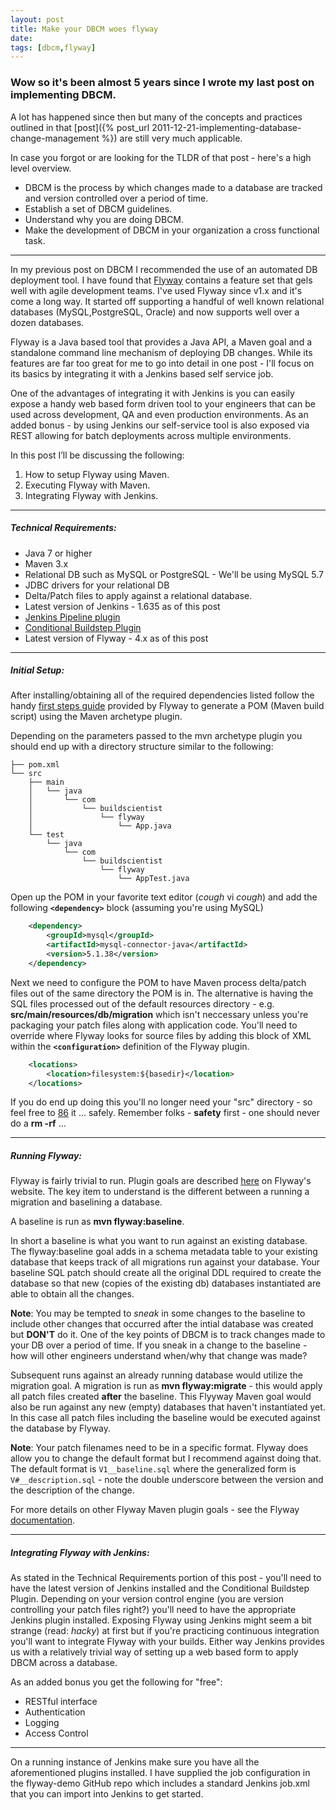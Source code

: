 ```yaml
---
layout: post
title: Make your DBCM woes flyway
date: 
tags: [dbcm,flyway]
---
```


### Wow so it's been almost 5 years since I wrote my last post on implementing DBCM. 

A lot has happened since then but many of the concepts and practices outlined in that [post]({% post_url 2011-12-21-implementing-database-change-management %}) are still very much applicable. 

In case you forgot or are looking for the TLDR of that post - here's a high level overview. 

- DBCM is the process by which changes made to a database are tracked and version controlled over a period of time.
- Establish a set of DBCM guidelines. 
- Understand why you are doing DBCM.
- Make the development of DBCM in your organization a cross functional task.

---
In my previous post on DBCM I recommended the use of an automated DB deployment tool. I have found that [Flyway](https://flywaydb.org) contains a feature set that gels well with agile development teams. I've used Flyway since v1.x and it's come a long way. It started off supporting a handful of well known relational databases (MySQL,PostgreSQL, Oracle) and now supports well over a dozen databases. 

Flyway is a Java based tool that provides a Java API, a Maven goal and a standalone command line mechanism of deploying DB changes. While its features are far too great for me to go into detail in one post - I'll focus on its basics by integrating it with a Jenkins based self service job. 

One of the advantages of integrating it with Jenkins is you can easily expose a handy web based form driven tool to your engineers that can be used across development, QA and even production environments. As an added bonus - by using Jenkins our self-service tool is also exposed via REST allowing for batch deployments across multiple environments. 

In this post I’ll be discussing the following:

1. How to setup Flyway using Maven.
2. Executing Flyway with Maven.
3. Integrating Flyway with Jenkins.

---

##### Technical Requirements: 
- Java 7 or higher
- Maven 3.x
- Relational DB such as MySQL or PostgreSQL - We'll be using MySQL 5.7
- JDBC drivers for your relational DB
- Delta/Patch files to apply against a relational database. 
- Latest version of Jenkins - 1.635 as of this post
- [Jenkins Pipeline plugin](https://wiki.jenkins-ci.org/display/JENKINS/Pipeline+Plugin) 
- [Conditional Buildstep Plugin](https://wiki.jenkins-ci.org/display/JENKINS/Conditional%20BuildStep%20Plugin)
- Latest version of Flyway - 4.x as of this post

---

##### Initial Setup: 

After installing/obtaining all of the required dependencies listed follow the handy [first steps guide](https://flywaydb.org/getstarted/firststeps/maven) provided by Flyway to generate a POM (Maven build script) using the Maven archetype plugin. 

Depending on the parameters passed to the mvn archetype plugin you should end up with a directory structure similar to the following:

```
├── pom.xml
└── src
    ├── main
    │   └── java
    │       └── com
    │           └── buildscientist
    │               └── flyway
    │                   └── App.java
    └── test
        └── java
            └── com
                └── buildscientist
                    └── flyway
                        └── AppTest.java

```
Open up the POM in your favorite text editor (*cough* vi *cough*) and add the following **```<dependency>```** block (assuming you're using MySQL)

``` xml
    <dependency>
        <groupId>mysql</groupId>
        <artifactId>mysql-connector-java</artifactId>
        <version>5.1.38</version>
    </dependency>  
```

Next we need to configure the POM to have Maven process delta/patch files out of the same directory the POM is in. The alternative is having the SQL files processed out of the default resources directory - e.g. **src/main/resources/db/migration** which isn't neccessary unless you're packaging your patch files along with application code. You'll need to override where Flyway looks for source files by adding this block of XML within the **```<configuration>```** definition of the Flyway plugin. 

```xml 
    <locations>
        <location>filesystem:${basedir}</location>      
    </locations>
```
If you do end up doing this you'll no longer need your "src" directory - so feel free to [86](<https://en.wikipedia.org/wiki/86_%28term%29>) it ... safely. Remember folks - **safety** first - one should never do a **rm -rf** ...

---

##### Running Flyway:
Flyway is fairly trivial to run. Plugin goals are described [here](https://flywaydb.org/documentation/maven/) on Flyway's website. The key item to understand is the different between a running a migration and baselining a database. 

A baseline is run as **mvn flyway:baseline**. 

In short a baseline is what you want to run against an existing database. The flyway:baseline goal adds in a schema metadata table to your existing database that keeps track of all migrations run against your database. Your baseline SQL patch should create all the original DDL required to create the database so that new (copies of the existing db) databases instantiated are able to obtain all the changes.

**Note**: You may be tempted to *sneak* in some changes to the baseline to include other changes that occurred after the intial database was created but **DON'T** do it. One of the key points of DBCM is to track changes made to your DB over a period of time. If you sneak in a change to the baseline - how will other engineers understand when/why that change was made? 

Subsequent runs against an already running database would utilize the migration goal. A migration is run as  **mvn flyway:migrate** - this would apply all patch files created **after** the baseline. This Flyyway Maven goal would also be run against any new (empty) databases that haven't instantiated yet. In this case all patch files including the baseline would be executed against the database by Flyway.

**Note**: Your patch filenames need to be in a specific format. Flyway does allow you to change the default format but I recommend against doing that. The default format is ```V1__baseline.sql``` where the generalized form is ```V#__description.sql``` - note the double underscore between the version and the description of the change.

For more details on other Flyway Maven plugin goals - see the Flyway [documentation](https://flywaydb.org/documentation/).

---

##### Integrating Flyway with Jenkins:

As stated in the Technical Requirements portion of this post - you'll need to have the latest version of Jenkins installed and the Conditional Buildstep Plugin. Depending on your version control engine (you are version controlling your patch files right?) you'll need to have the appropriate Jenkins plugin installed.  Exposing Flyway using Jenkins might seem a bit strange (read: *hacky*) at first but if you're practicing continuous integration you'll want to integrate Flyway with your builds. Either way Jenkins provides us with a relatively trivial way of setting up a web based form to apply DBCM across a database. 

As an added bonus you get the following for "free": 

* RESTful interface
* Authentication 
* Logging
* Access Control

---
On a running instance of Jenkins make sure you have all the aforementioned plugins installed. I have supplied the job configuration in the flyway-demo GitHub repo which includes a standard Jenkins job.xml that you can import into Jenkins to get started. 

